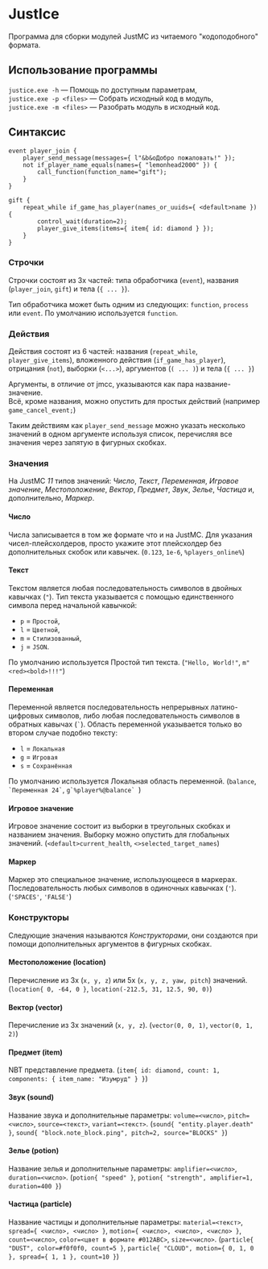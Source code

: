 # JustIce

Программа для сборки модулей JustMC из читаемого "кодоподобного" формата.

## Использование программы

`justice.exe -h` — Помощь по доступным параметрам,\
`justice.exe -p <files>` — Собрать исходный код в модуль,\
`justice.exe -m <files>` — Разобрать модуль в исходный код.

## Синтаксис

```
event player_join {
    player_send_message(messages={ l"&b&oДобро пожаловать!" });
    not if_player_name_equals(names={ "lemonhead2000" }) {
        call_function(function_name="gift");
    }
}

gift {
    repeat_while if_game_has_player(names_or_uuids={ <default>name }) {
        control_wait(duration=2);
        player_give_items(items={ item{ id: diamond } });
    }
}
```

### Строчки
Строчки состоят из 3х частей: типа обработчика (`event`), названия (`player_join`, `gift`) и тела (`{ ... }`).

Тип обработчика может быть одним из следующих: `function`, `process` или `event`. По умолчанию используется `function`.

### Действия
Действия состоят из 6 частей: названия (`repeat_while`, `player_give_items`), вложенного действия (`if_game_has_player`), отрицания (`not`), выборки (`<...>`), аргументов  (`( ... )`) и тела (`{ ... }`)

Аргументы, в отличие от jmcc, указываются как пара название-значение.\
Всё, кроме названия, можно опустить для простых действий (например `game_cancel_event;`)

Таким действиям как `player_send_message` можно указать несколько значений в одном аргументе используя список, перечисляя все значения через запятую в фигурных скобках.

### Значения
На JustMC *11* типов значений: *Число*, *Текст*, *Переменная*, *Игровое значение*, *Местоположение*, *Вектор*, *Предмет*, *Звук*, *Зелье*, *Частица* и, дополнительно, *Маркер*.

#### Число
Числа записывается в том же формате что и на JustMC. Для указания чисел-плейсхолдеров, просто укажите этот плейсхолдер без дополнительных скобок или кавычек. (`0.123`, `1e-6`, `%players_online%`)

#### Текст
Текстом является любая последовательность символов в двойных кавычках (`"`). Тип текста указывается с помощью единственного символа перед начальной кавычкой:
- `p` = `Простой`,
- `l` = `Цветной`,
- `m` = `Стилизованный`,
- `j` = `JSON`.

По умолчанию используется Простой тип текста. (`"Hello, World!"`, `m"<red><bold>!!!"`)

#### Переменная
Переменной является последовательность непрерывных латино-цифровых символов, либо любая последовательность символов в обратных кавычах (`` ` ``). Область переменной указывается только во втором случае подобно тексту:
- `l` = `Локальная`
- `g` = `Игровая`
- `s` = `Сохранённая`

По умолчанию используется Локальная область переменной. (`balance`, `` `Переменная 24` ``, ``g`%player%@balance` ``)

#### Игровое значение
Игровое значение состоит из выборки в треугольных скобках и названием значения. Выборку можно опустить для глобальных значений. (`<default>current_health`, `<>selected_target_names`)

#### Маркер
Маркер это специальное значение, использующееся в маркерах. Последовательность любых символов в одиночных кавычках (`'`). (`'SPACES'`, `'FALSE'`)

### Конструкторы
Следующие значения называются *Конструкторами*, они создаются при помощи дополнительных аргументов в фигурных скобках.

#### Местоположение (location)
Перечисление из 3х (`x, y, z`) или 5х (`x, y, z, yaw, pitch`) значений. (`location{ 0, -64, 0 }`, `location(-212.5, 31, 12.5, 90, 0)`)

#### Вектор (vector)
Перечисление из 3х значений (`x, y, z`). (`vector(0, 0, 1)`, `vector(0, 1, 2)`)

#### Предмет (item)
NBT представление предмета. (`item{ id: diamond, count: 1, components: { item_name: "Изумруд" } }`)

#### Звук (sound)
Название звука и дополнительные параметры: `volume=<число>`, `pitch=<число>`, `source=<текст>`, `variant=<текст>`. (`sound{ "entity.player.death" }`, `sound{ "block.note_block.ping", pitch=2, source="BLOCKS" }`)

#### Зелье (potion)
Название зелья и дополнительные параметры: `amplifier=<число>`, `duration=<число>`. (`potion{ "speed" }`, `potion{ "strength", amplifier=1, duration=400 }`)

#### Частица (particle)
Название частицы и дополнительные параметры: `material=<текст>`, `spread={ <число>, <число> }`, `motion={ <число>, <число>, <число> }`, `count=<число>`, `color=<цвет в формате #012ABC>`, `size=<число>`.
(`particle{ "DUST", color=#f0f0f0, count=5 }`, `particle{ "CLOUD", motion={ 0, 1, 0 }, spread={ 1, 1 }, count=10 }`)
